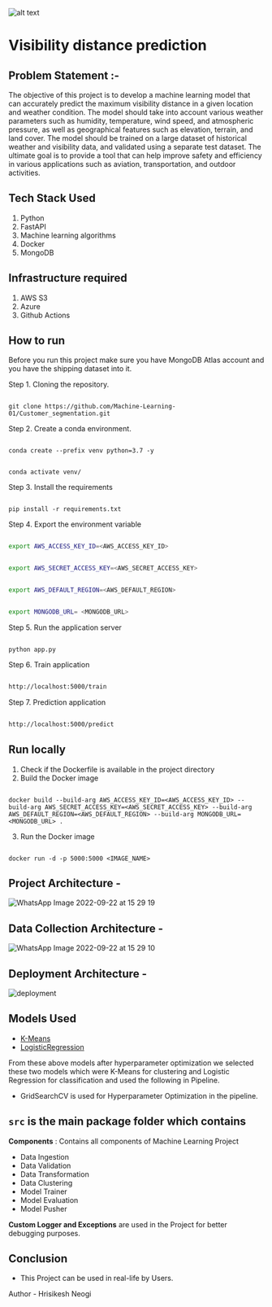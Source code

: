 ![alt text](https://ineuron.ai/images/ineuron-logo.png)

# Visibility distance prediction

## Problem Statement :-

The objective of this project is to develop a machine learning model that can accurately predict the maximum visibility distance in a given location and weather condition. The model should take into account various weather parameters such as humidity, temperature, wind speed, and atmospheric pressure, as well as geographical features such as elevation, terrain, and land cover. The model should be trained on a large dataset of historical weather and visibility data, and validated using a separate test dataset. The ultimate goal is to provide a tool that can help improve safety and efficiency in various applications such as aviation, transportation, and outdoor activities.


## Tech Stack Used

1. Python
2. FastAPI
3. Machine learning algorithms
4. Docker
5. MongoDB

## Infrastructure required

1. AWS S3
2. Azure
3. Github Actions

## How to run

Before you run this project make sure you have MongoDB Atlas account and you have the shipping dataset into it.

Step 1. Cloning the repository.

```

git clone https://github.com/Machine-Learning-01/Customer_segmentation.git

```

Step 2. Create a conda environment.

```

conda create --prefix venv python=3.7 -y

```

```

conda activate venv/

```

Step 3. Install the requirements

```

pip install -r requirements.txt

```

Step 4. Export the environment variable

```bash

export AWS_ACCESS_KEY_ID=<AWS_ACCESS_KEY_ID>


export AWS_SECRET_ACCESS_KEY=<AWS_SECRET_ACCESS_KEY>


export AWS_DEFAULT_REGION=<AWS_DEFAULT_REGION>


export MONGODB_URL= <MONGODB_URL>


```

Step 5. Run the application server

```

python app.py

```

Step 6. Train application

```bash

http://localhost:5000/train

```

Step 7. Prediction application

```bash

http://localhost:5000/predict

```

## Run locally

1. Check if the Dockerfile is available in the project directory
2. Build the Docker image

```

docker build --build-arg AWS_ACCESS_KEY_ID=<AWS_ACCESS_KEY_ID> --build-arg AWS_SECRET_ACCESS_KEY=<AWS_SECRET_ACCESS_KEY> --build-arg AWS_DEFAULT_REGION=<AWS_DEFAULT_REGION> --build-arg MONGODB_URL=<MONGODB_URL> . 

```

3. Run the Docker image

```

docker run -d -p 5000:5000 <IMAGE_NAME>

```

## Project Architecture -

![WhatsApp Image 2022-09-22 at 15 29 19](https://user-images.githubusercontent.com/71321529/192722336-54016f79-89ef-4c8c-9d71-a6e91ebab03f.jpeg)

## Data Collection Architecture -

![WhatsApp Image 2022-09-22 at 15 29 10](https://user-images.githubusercontent.com/71321529/192721926-de265f9b-f301-4943-ac7d-948bff7be9a0.jpeg)

## Deployment Architecture -

![deployment](https://user-images.githubusercontent.com/104005791/199660875-c8e63457-432a-44cb-8a95-800870f3da15.png)

## Models Used

* [K-Means](https://www.javatpoint.com/k-means-clustering-algorithm-in-machine-learning)
* [LogisticRegression](https://scikit-learn.org/stable/modules/generated/sklearn.linear_model.LogisticRegression.html)

From these above models after hyperparameter optimization we selected these two models which were K-Means for clustering and Logistic Regression for classification and used the following in Pipeline.

* GridSearchCV is used for Hyperparameter Optimization in the pipeline.

## `src` is the main package folder which contains

**Components** : Contains all components of Machine Learning Project

- Data Ingestion
- Data Validation
- Data Transformation
- Data Clustering
- Model Trainer
- Model Evaluation
- Model Pusher

**Custom Logger and Exceptions** are used in the Project for better debugging purposes.

## Conclusion

- This Project can be used in real-life by Users.

Author - Hrisikesh Neogi
